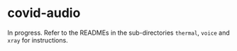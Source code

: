 # covid-audio
In progress. Refer to the READMEs in the sub-directories `thermal`, `voice` and `xray` for instructions.
